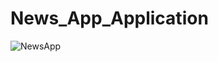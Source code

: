 # News_App_Application

![NewsApp](https://github.com/Rizieq/News_App_Application/assets/44150759/4b048a31-e33a-4076-adfe-493dfe5b74fb)





